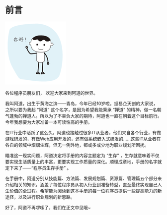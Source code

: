 # 前言

![](../images/preface.png)

各位程序员朋友们， 欢迎大家来到阿道的世界。

我叫阿道，出生于黄海之滨——青岛，今年已经10岁啦。据易企天创的大家说，之所以要为我起 “阿道” 这个名字，是因为希望我能秉承 “禅道” 的精神，做一名朝气蓬勃的禅道人。所以为了不辜负大家的期待，阿道也一直在朝着这个目标前行。今年我想要为大家准备一本可读性高的手册。

在IT行业中活跃了这么久，阿道也接触过很多IT从业者，他们来自各个行业，有做游戏研发的，有做Web应用开发的，还有做系统嵌入式研发的……这些IT从业者在各自的领域中熠熠生辉，但无一例外地，都或多或少地为职业规划所困扰。

瞄准这一现实问题，阿道决定将手册的内容主题定为 “生存” ，生存就意味着不仅要实现生活质量上的丰富，更要实现工作质量的深化。顺理成章地，手册的名字就定下来了——“程序员生存手册” 。

在手册中，阿道分别从技能篇、方法篇、发展规划篇、资源篇、管理篇五个部分来介绍相关的知识，涵盖了每位程序员从初入行业到准备转型，直至最终实现自己人生价值的全过程。希望能为阅读到这本手册的每一位程序员提供一些提高能力的新途径，以及进行职业规划的新思路。

好了，阿道不再啰嗦了，我们在正文中见哦~